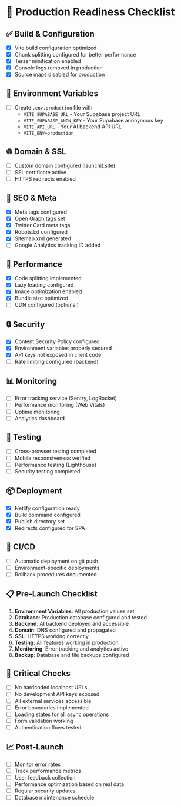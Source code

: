 # 🚀 Production Readiness Checklist

## ✅ Build & Configuration
- [x] Vite build configuration optimized
- [x] Chunk splitting configured for better performance
- [x] Terser minification enabled
- [x] Console logs removed in production
- [x] Source maps disabled for production

## 🔐 Environment Variables
- [ ] Create `.env.production` file with:
  - `VITE_SUPABASE_URL` - Your Supabase project URL
  - `VITE_SUPABASE_ANON_KEY` - Your Supabase anonymous key
  - `VITE_API_URL` - Your AI backend API URL
  - `VITE_ENV=production`

## 🌐 Domain & SSL
- [ ] Custom domain configured (launchit.site)
- [ ] SSL certificate active
- [ ] HTTPS redirects enabled

## 📱 SEO & Meta
- [x] Meta tags configured
- [x] Open Graph tags set
- [x] Twitter Card meta tags
- [x] Robots.txt configured
- [x] Sitemap.xml generated
- [ ] Google Analytics tracking ID added

## 🚀 Performance
- [x] Code splitting implemented
- [x] Lazy loading configured
- [x] Image optimization enabled
- [x] Bundle size optimized
- [ ] CDN configured (optional)

## 🔒 Security
- [x] Content Security Policy configured
- [x] Environment variables properly secured
- [x] API keys not exposed in client code
- [ ] Rate limiting configured (backend)

## 📊 Monitoring
- [ ] Error tracking service (Sentry, LogRocket)
- [ ] Performance monitoring (Web Vitals)
- [ ] Uptime monitoring
- [ ] Analytics dashboard

## 🧪 Testing
- [ ] Cross-browser testing completed
- [ ] Mobile responsiveness verified
- [ ] Performance testing (Lighthouse)
- [ ] Security testing completed

## 📦 Deployment
- [x] Netlify configuration ready
- [x] Build command configured
- [x] Publish directory set
- [x] Redirects configured for SPA

## 🔄 CI/CD
- [ ] Automatic deployment on git push
- [ ] Environment-specific deployments
- [ ] Rollback procedures documented

## 📋 Pre-Launch Checklist
1. **Environment Variables**: All production values set
2. **Database**: Production database configured and tested
3. **Backend**: AI backend deployed and accessible
4. **Domain**: DNS configured and propagated
5. **SSL**: HTTPS working correctly
6. **Testing**: All features working in production
7. **Monitoring**: Error tracking and analytics active
8. **Backup**: Database and file backups configured

## 🚨 Critical Checks
- [ ] No hardcoded localhost URLs
- [ ] No development API keys exposed
- [ ] All external services accessible
- [ ] Error boundaries implemented
- [ ] Loading states for all async operations
- [ ] Form validation working
- [ ] Authentication flows tested

## 📈 Post-Launch
- [ ] Monitor error rates
- [ ] Track performance metrics
- [ ] User feedback collection
- [ ] Performance optimization based on real data
- [ ] Regular security updates
- [ ] Database maintenance schedule 